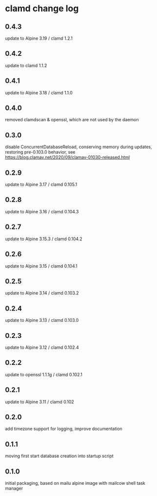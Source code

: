 # clamd change log

## 0.4.3
update to Alpine 3.19 / clamd 1.2.1

## 0.4.2
update to clamd 1.1.2

## 0.4.1
update to Alpine 3.18 / clamd 1.1.0

## 0.4.0
removed clamdscan & openssl, which are not used by the daemon

## 0.3.0
disable ConcurrentDatabaseReload, conserving memory during updates, restoring
pre-0.103.0 behavior, see https://blog.clamav.net/2020/09/clamav-01030-released.html

## 0.2.9
update to Alpine 3.17 / clamd 0.105.1

## 0.2.8
update to Alpine 3.16 / clamd 0.104.3

## 0.2.7
update to Alpine 3.15.3 / clamd 0.104.2

## 0.2.6
update to Alpine 3.15 / clamd 0.104.1

## 0.2.5
update to Alpine 3.14 / clamd 0.103.2

## 0.2.4
update to Alpine 3.13 / clamd 0.103.0

## 0.2.3
update to Alpine 3.12 / clamd 0.102.4

## 0.2.2
update to openssl 1.1.1g / clamd 0.102.1

## 0.2.1
update to Alpine 3.11 / clamd 0.102

## 0.2.0
add timezone support for logging, improve documentation

## 0.1.1
moving first start database creation into startup script

## 0.1.0
initial packaging, based on mailu alpine image with mailcow shell task manager

